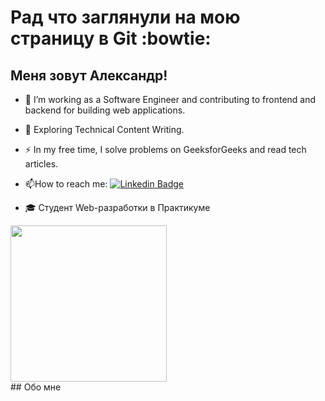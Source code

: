 # Рад что заглянули на мою страницу в Git :bowtie:
## Меня зовут Александр!
- :telescope: I’m working as a Software Engineer and contributing to frontend and backend for building web applications.

- :seedling: Exploring Technical Content Writing.

- :zap: In my free time, I solve problems on GeeksforGeeks and read tech articles.

- :mailbox:How to reach me: [![Linkedin Badge](https://img.shields.io/badge/-telegram-blue?style=flat&logo=telegram&logoColor=white)](https://t.me/Pegases79)
- :mortar_board: Студент Web-разработки в Практикуме
<div id="header" align="left">
  <img src="https://media.giphy.com/media/JIX9t2j0ZTN9S/giphy.gif" width="250"/>
</div>
## Обо мне



